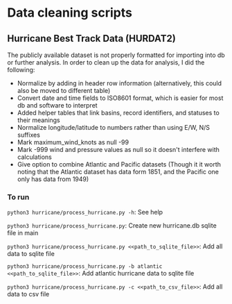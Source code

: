 # Data cleaning scripts

## Hurricane Best Track Data (HURDAT2)

The publicly available dataset is not properly formatted for importing into db or further analysis. In order to clean up the data for analysis, I did the following:

- Normalize by adding in header row information (alternatively, this could also be moved to different table)
- Convert date and time fields to ISO8601 format, which is easier for most db and software to interpret
- Added helper tables that link basins, record identifiers, and statuses to their meanings
- Normalize longitude/latitude to numbers rather than using E/W, N/S suffixes
- Mark maximum_wind_knots as null -99
- Mark -999 wind and pressure values as null so it doesn't interfere with calculations
- Give option to combine Atlantic and Pacific datasets (Though it it worth noting that the Atlantic dataset has data form 1851, and the Pacific one only has data from 1949)

### To run

`python3 hurricane/process_hurricane.py -h`: See help

`python3 hurricane/process_hurricane.py`: Create new hurricane.db sqlite file in main

`python3 hurricane/process_hurricane.py <<path_to_sqlite_file>>`: Add all data to sqlite file

`python3 hurricane/process_hurricane.py -b atlantic <<path_to_sqlite_file>>`: Add atlantic hurricane data to sqlite file

`python3 hurricane/process_hurricane.py -c <<path_to_csv_file>>`: Add all data to csv file
